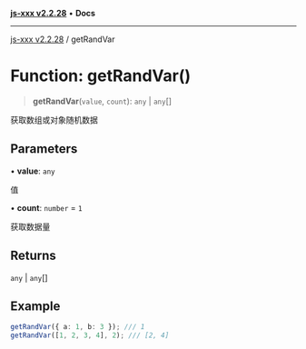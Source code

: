 [**js-xxx v2.2.28**](../README.md) • **Docs**

***

[js-xxx v2.2.28](../README.md) / getRandVar

# Function: getRandVar()

> **getRandVar**(`value`, `count`): `any` \| `any`[]

获取数组或对象随机数据

## Parameters

• **value**: `any`

值

• **count**: `number` = `1`

获取数据量

## Returns

`any` \| `any`[]

## Example

```ts
getRandVar({ a: 1, b: 3 }); /// 1
getRandVar([1, 2, 3, 4], 2); /// [2, 4]
```
